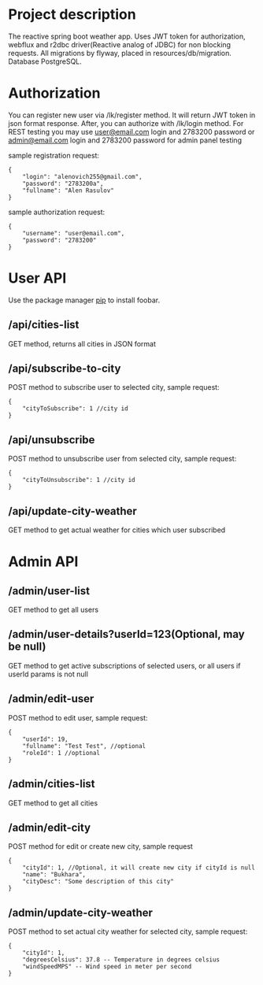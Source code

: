 # Project description

The reactive spring boot weather app. Uses JWT token for authorization, webflux and r2dbc driver(Reactive analog of JDBC) for non blocking requests. All migrations by flyway, placed in resources/db/migration. Database PostgreSQL.

# Authorization

You can register new user via /lk/register method. It will return JWT token in json format response. After, you can authorize with /lk/login method. For REST testing you may use user@email.com login and 2783200 password or admin@email.com login and 2783200 password for admin panel testing

sample registration request:

```
{
    "login": "alenovich255@gmail.com",
    "password": "2783200a",
    "fullname": "Alen Rasulov"
}
```

sample authorization request:
```
{
    "username": "user@email.com",
    "password": "2783200"
}
```

# User API

Use the package manager [pip](https://pip.pypa.io/en/stable/) to install foobar.

## /api/cities-list
GET method, returns all cities in JSON format

## /api/subscribe-to-city
POST method to subscribe user to selected city, sample request:

```
{
    "cityToSubscribe": 1 //city id
}
```

## /api/unsubscribe
POST method to unsubscribe user from selected city, sample request:

```
{
    "cityToUnsubscribe": 1 //city id
}
```

## /api/update-city-weather
GET method to get actual weather for cities which user subscribed

# Admin API

## /admin/user-list
GET method to get all users

## /admin/user-details?userId=123(Optional, may be null)
GET method to get active subscriptions of selected users, or all users if userId params is not null

## /admin/edit-user
POST method to edit user, sample request:

```
{
    "userId": 19,
    "fullname": "Test Test", //optional
    "roleId": 1 //optional
}
```

## /admin/cities-list
GET method to get all cities

## /admin/edit-city
POST method for edit or create new city, sample request

```
{
    "cityId": 1, //Optional, it will create new city if cityId is null
    "name": "Bukhara",
    "cityDesc": "Some description of this city"
}
```

## /admin/update-city-weather
POST method to set actual city weather for selected city, sample request:

```
{
    "cityId": 1,
    "degreesCelsius": 37.8 -- Temperature in degrees celsius
    "windSpeedMPS" -- Wind speed in meter per second
}
```